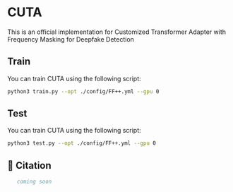 # CUTA
This is an official implementation for Customized Transformer Adapter with Frequency Masking for Deepfake Detection


##  Train
You can train CUTA using the following script:

```bash
python3 train.py --opt ./config/FF++.yml --gpu 0
```

##  Test

You can train CUTA using the following script:

```bash
python3 test.py --opt ./config/FF++.yml --gpu 0
```
## 📜 Citation

```bibtex
   coming soon
```
